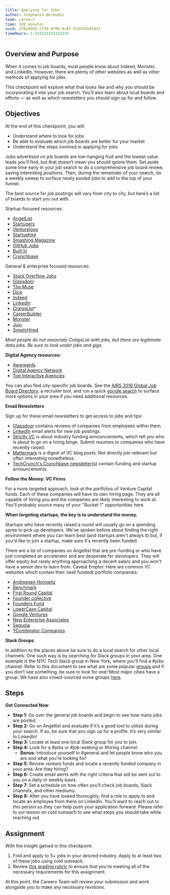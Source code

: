 ```yaml
---
title: Applying for Jobs
author: Stephanie Bermudez
team: careers
time: 320 minutes
uuid: 178a45b5-2fd4-4f8b-8c8f-02d5a5bd3d41
timeHours: 5.333333333333333
---
```


## Overview and Purpose

When it comes to job boards, most people know about Indeed, Monster, and LinkedIn. However, there are plenty of other websites as well as other methods of applying for jobs.
 
This checkpoint will explore what that looks like and why you should be incorporating it into your job search. You’ll also learn about local boards and efforts — as well as which newsletters you should sign up for and follow.

## Objectives

At the end of this checkpoint, you will:

- Understand where to look for jobs
- Be able to evaluate which job boards are better for your market
- Understand the steps involved in applying for jobs

Jobs advertised on job boards are low-hanging fruit and the lowest value leads you’ll find, but that doesn’t mean you should ignore them. Set aside some time early in your job search to do a comprehensive job board review, saving interesting positions. Then, during the remainder of your search, do a weekly sweep to surface newly posted jobs to add to the top of your funnel.

The best source for job postings will vary from city to city, but here’s a list of boards to start you out with.

Startup-focused resources:

- [AngelList](https://angel.co/jobs)
- [Startupers](https://www.startupers.com/)
- [Ventureloop](http://ventureloop.com/ventureloop/home.php)
- [Startuphire](http://www.startuphire.com/)
- [Smashing Magazine](http://jobs.smashingmagazine.com/all/programming)
- [GitHub Jobs](https://jobs.github.com/)
- [Built In](http://www.builtin.com/)
- [Crunchbase](https://www.crunchbase.com/product/jobs#/entity)
  

General & enterprise focused resources:

- [Stack Overflow Jobs](https://stackoverflow.com/jobs)
- [Glassdoor](https://www.glassdoor.com/Job/index.htm)
- [The Muse](https://www.themuse.com/jobs?filter=true)
- [Dice](http://www.dice.com/)
- [Indeed](http://www.indeed.com/q-Javascript-jobs.html)
- [LinkedIn](https://www.linkedin.com/jobs/)
- [CraigsList](https://craigslist.org/search/jjj?sort=date&query=javascript)*
- [CareerBuilder](http://www.careerbuilder.com/)
- [Monster](http://www.monster.com/)
- [Juju](http://www.juju.com/)
- [SimplyHired](http://simplyhired.com/)


*Most people do not associate CraigsList with jobs, but there are legitimate data jobs. Be sure to look under jobs and gigs.*
  

**Digital Agency resources:**

- [Awwwards](http://www.awwwards.com/jobs/)
- [Digital Agency Network](http://digitalagencynetwork.com/jobs/)
- [Top Interactive Agencies](http://www.topinteractiveagencies.com/digital-directory/north-america/united-states/)
  

You can also find city-specific job boards. See the [AIRS 2016 Global Job Board Directory](https://drive.google.com/file/d/0B-3rU60rpClXT09YOElQVzJYNFk/view), a recruiter tool, and run a quick [google search](http://bit.ly/2M69978) to surface more options in your area if you need additional resources.

**Email Newsletters**

Sign up for these email newsletters to get access to jobs and tips:

- [Glassdoor](http://www.glassdoor.com/Job/index.htm) contains reviews of companies from employees within them.
- [LinkedIn](http://help.linkedin.com/app/answers/detail/a_id/20709) email alerts for new job postings.
- [Strictly VC](http://www.strictlyvc.com/) is about industry funding announcements, which tell you who is about to go on a hiring binge. Submit resumes to companies who have recently raised.
- [Mattermark](http://mattermark.com/app/Newsletter) is a digest of VC blog posts. Not directly job-relevant but often interesting nonetheless.
- [TechCrunch's Crunchbase newsletter(s)](http://link.crunchbase.com/join/subscribe) contain funding and startup announcements.
  
**Follow the Money: VC Firms**

For a more targeted approach, look at the portfolios of Venture Capital funds. Each of these companies will have its own hiring page. They are all capable of hiring you and the companies are likely interesting to work at. You'll probably source many of your "Bucket 1" opportunities here.

**When targeting startups, the key is to understand the money.**

Startups who have recently raised a round will usually go on a spending spree to pick up developers. We've spoken before about finding the right environment where you can learn best (and startups aren't always it) but, if you'd like to join a startup, make sure it's recently been funded.

There are a lot of companies on Angellist that are pre-funding or who have just completed an accelerator and are desperate for developers. They will offer equity but rarely anything approaching a decent salary and you won't have a senior dev to learn from. Caveat Emptor.
Here are common VC websites which contain their (well funded) portfolio companies:

- [Andreesen Horowitz](http://a16z.com/portfolio/)
- [Benchmark](https://twitter.com/benchmark/lists/current-venture-portfolio)
- [First Round Capital](http://firstround.com/companies#location)
- [Founder collective](http://www.foundercollective.com/collective)
- [Founders Fund](http://ventureloop.com/foundersfund2011/)
- [LowerCase Capital](http://lowercasecapital.com/posse/)
- [Google Ventures](http://www.gv.com/portfolio/)
- [New Enterprise Associates](http://www.nea.com/portfolio)
- [Sequoia](http://jobs.sequoiacap.com/careers_home.php)
- [YCombinator Companies](http://yclist.com/)

**Slack Groups**

In addition to the places above be sure to do a local search for other local channels. One such way is by searching for Slack groups in your area. One example is the NYC Tech Slack group in New York, where you’ll find a #jobs channel. Refer to this document to see what are some popular [groups](https://blog.standuply.com/the-ultimate-list-of-400-slack-communities-2a7f3954f1d3) and if you don’t see something, be sure to look for one! Most major cities have a group. We have also crowd-sourced some groups [here](https://docs.google.com/document/d/1lAzwPrCBWuB56fkRH5275JA3q2rEPHKdiGm7rk2YbD4/edit).
 
## Steps

**Get Connected Now**

- **Step 1:** Go over the general job boards and begin to see how many jobs are posted.
- **Step 2:** Go on Angellist and evaluate if it’s a good tool to utilize during your search.
If so, be sure that you sign up for a profile. It’s very similar to LinkedIn!
- **Step 3:** Locate at least one local Slack group for you to join.
- **Step 4:** Look for a #jobs or #job-seeking or #hiring channel.
    - **Bonus**: Introduce yourself in #general and let people know who you are and what you’re looking for!
- **Step 5:** Review venture funds and locate a recently funded company in your area. Are they hiring?
- **Step 6:** Create email alerts with the right criteria that will be sent out to you on a daily or weekly basis.
- **Step 7:** Set a schedule on how often you’ll check job boards, Slack channels, and other mediums.
- **Step 8:** After you have looked thoroughly, find a role to apply to and locate an employee from there on LinkedIn. You’ll want to reach out to this person so they can help push your application forward. Please refer to our lesson on cold outreach to see what steps you should take while reaching out.

## Assignment

With the insight gained in this checkpoint:

1. Find and apply to 5+ jobs in your desired industry. Apply to at least two of these jobs using cold outreach. 
2. Review [this grading rubric](https://docs.google.com/document/d/136rx3JedUJyZm1-XelHqrR_iKnHe2IcfKDzld_bx0SA/edit#heading=h.y67ri94cgwpu) to ensure that you're meeting all of the necessary requirements for this assignment.

At this point, the Careers Team will review your submission and work alongside you to make any necessary revisions.
